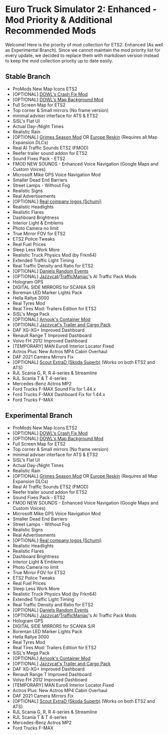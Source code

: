 # Euro Truck Simulator 2: Enhanced - Mod Priority & Additional Recommended Mods
Welcome! Here is the priority of mod collection for ETS2: Enhanced (As well as Experimental Branch).
Since we cannot maintain the mod priority list for every update, we decided to replace them with markdown version instead to keep the mod collection priority up to date easily.

## Stable Branch
* ProMods New Map Icons ETS2
* [OPTIONAL] [DOWL's Crash Fix Mod](https://steamcommunity.com/sharedfiles/filedetails/?id=2701258039)
* [OPTIONAL] [DOWL's Map Background Mod](https://steamcommunity.com/id/OfficialDOWL/myworkshopfiles/?appid=227300)
* Full Screen Map for ETS2
* Top corner & Small mirrors (No frame version)
* minimal adviser interface for ATS & ETS2
* SiSL's Flat UI
* Actual Day-/Night Times
* Realistic Rain
* [OPTIONAL] [Grimes Season Mod](https://grimesmods.wordpress.com/) OR [Europe Reskin](https://forum.scssoft.com/viewtopic.php?t=284353) (Requires all Map Expansion DLCs)
* Real AI Traffic Sounds ETS2 (FMOD)
* Reefer trailer sound addon for ETS2
* Sound Fixes Pack - ETS2
* FMOD NEW SOUNDS - Enhanced Voice Navigation (Google Maps and Custom Voices)
* Microsoft Mike GPS Voice Navigation Mod
* Smaller Dead End Barriers
* Street Lamps - Without Fog
* Realistic Signs
* Real Advertisements
* [OPTIONAL] [Real company logos (Schumi)](https://forum.scssoft.com/viewtopic.php?t=276521)
* Realistic Headlights
* Realistic Flares
* Dashboard Brightness
* Interior Light & Emblems
* Photo Camera no limit
* True Mirror FOV for ETS2
* ETS2 Police Tweaks
* Real Fuel Prices
* Sleep Less Work More
* Realistic Truck Physics Mod (by Frkn64)
* Extended Traffic Light Timing
* Real Traffic Density and Ratio for ETS2
* [OPTIONAL] [Daniels Random Events](https://forum.scssoft.com/viewtopic.php?t=265242)
* [OPTIONAL] [Jazzycat](https://ets2.lt/en/?s=Jazzycat)/[TrafficManiac](https://ets2.lt/en/?s=TrafficManiac)'s AI Traffic Pack Mods
* Hologram GPS
* DIGITAL SIDE MIRRORS for SCANIA S/R
* Boreman LED Marker Lights Pack
* Hella Rallye 3000
* Real Tyres Mod
* Real Tires Mod: Trailers Edition for ETS2
* SiSL's Mega Pack
* [OPTIONAL] [Arnook's Container Mod](https://forum.scssoft.com/viewtopic.php?t=272574)
* [OPTIONAL] [Jazzycat's Trailer and Cargo Pack](https://ets2.lt/en/trailers-and-cargo-pack-by-jazzycat-v10-3-1/)
* DAF XG-XG+ Improved Dashboard
* Renault Range T Improved Dashboard
* Volvo FH 2012 Improved Dashboard
* [TEMPORARY] MAN Euro6 Interior Locator Fixed
* Actros Plus: New Actros MP4 Cabin Overhaul
* DAF 2021 Camera Mirrors Fix
* [OPTIONAL] [Scout ExtraD (Skoda Superb)](https://truckymods.io/euro-truck-simulator-2/Other%20Vehicles/scout-extrad-skoda-superb) (Works on both ETS2 and ATS)
* RJL Scania G, R, R 4-series & Streamline
* RJL Scania T & T 4-series
* Mercedes-Benz Actros MP2
* Ford Trucks F-MAX Sound Fix for 1.44.x
* Ford Trucks F-MAX Dashboard Fix for 1.44.x
* Ford Trucks F-MAX

## Experimental Branch
* ProMods New Map Icons ETS2
* [OPTIONAL] [DOWL's Crash Fix Mod](https://steamcommunity.com/sharedfiles/filedetails/?id=2701258039)
* [OPTIONAL] [DOWL's Map Background Mod](https://steamcommunity.com/id/OfficialDOWL/myworkshopfiles/?appid=227300)
* Full Screen Map for ETS2
* Top corner & Small mirrors (No frame version)
* minimal adviser interface for ATS & ETS2
* SiSL's Flat UI
* Actual Day-/Night Times
* Realistic Rain
* [OPTIONAL] [Grimes Season Mod](https://grimesmods.wordpress.com/) OR [Europe Reskin](https://forum.scssoft.com/viewtopic.php?t=284353) (Requires all Map Expansion DLCs)
* Real AI Traffic Sounds ETS2 (FMOD)
* Reefer trailer sound addon for ETS2
* Sound Fixes Pack - ETS2
* FMOD NEW SOUNDS - Enhanced Voice Navigation (Google Maps and Custom Voices)
* Microsoft Mike GPS Voice Navigation Mod
* Smaller Dead End Barriers
* Street Lamps - Without Fog
* Realistic Signs
* Real Advertisements
* [OPTIONAL] [Real company logos (Schumi)](https://forum.scssoft.com/viewtopic.php?t=276521)
* Realistic Headlights
* Realistic Flares
* Dashboard Brightness
* Interior Light & Emblems
* Photo Camera no limit
* True Mirror FOV for ETS2
* ETS2 Police Tweaks
* Real Fuel Prices
* Sleep Less Work More
* Realistic Truck Physics Mod (by Frkn64)
* Extended Traffic Light Timing
* Real Traffic Density and Ratio for ETS2
* [OPTIONAL] [Daniels Random Events](https://forum.scssoft.com/viewtopic.php?t=265242)
* [OPTIONAL] [Jazzycat](https://ets2.lt/en/?s=Jazzycat)/[TrafficManiac](https://ets2.lt/en/?s=TrafficManiac)'s AI Traffic Pack Mods
* Hologram GPS
* DIGITAL SIDE MIRRORS for SCANIA S/R
* Boreman LED Marker Lights Pack
* Hella Rallye 3000
* Real Tyres Mod
* Real Tires Mod: Trailers Edition for ETS2
* SiSL's Mega Pack
* [OPTIONAL] [Arnook's Container Mod](https://forum.scssoft.com/viewtopic.php?t=272574)
* [OPTIONAL] [Jazzycat's Trailer and Cargo Pack](https://ets2.lt/en/trailers-and-cargo-pack-by-jazzycat-v10-3-1/)
* DAF XG-XG+ Improved Dashboard
* Renault Range T Improved Dashboard
* Volvo FH 2012 Improved Dashboard
* [TEMPORARY] MAN Euro6 Interior Locator Fixed
* Actros Plus: New Actros MP4 Cabin Overhaul
* DAF 2021 Camera Mirrors Fix
* [OPTIONAL] [Scout ExtraD (Skoda Superb)](https://truckymods.io/euro-truck-simulator-2/Other%20Vehicles/scout-extrad-skoda-superb) (Works on both ETS2 and ATS)
* RJL Scania G, R, R 4-series & Streamline
* RJL Scania T & T 4-series
* Mercedes-Benz Actros MP2
* Ford Trucks F-MAX